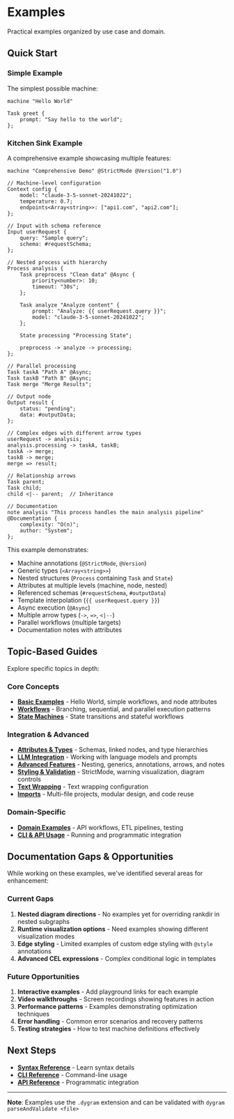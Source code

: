 # Examples

Practical examples organized by use case and domain.

## Quick Start

### Simple Example

The simplest possible machine:

```dy
machine "Hello World"

Task greet {
    prompt: "Say hello to the world";
};
```

### Kitchen Sink Example

A comprehensive example showcasing multiple features:

```dy
machine "Comprehensive Demo" @StrictMode @Version("1.0")

// Machine-level configuration
Context config {
    model: "claude-3-5-sonnet-20241022";
    temperature: 0.7;
    endpoints<Array<string>>: ["api1.com", "api2.com"];
};

// Input with schema reference
Input userRequest {
    query: "Sample query";
    schema: #requestSchema;
};

// Nested process with hierarchy
Process analysis {
    Task preprocess "Clean data" @Async {
        priority<number>: 10;
        timeout: "30s";
    };

    Task analyze "Analyze content" {
        prompt: "Analyze: {{ userRequest.query }}";
        model: "claude-3-5-sonnet-20241022";
    };

    State processing "Processing State";

    preprocess -> analyze -> processing;
};

// Parallel processing
Task taskA "Path A" @Async;
Task taskB "Path B" @Async;
Task merge "Merge Results";

// Output node
Output result {
    status: "pending";
    data: #outputData;
};

// Complex edges with different arrow types
userRequest -> analysis;
analysis.processing -> taskA, taskB;
taskA -> merge;
taskB -> merge;
merge => result;

// Relationship arrows
Task parent;
Task child;
child <|-- parent;  // Inheritance

// Documentation
note analysis "This process handles the main analysis pipeline" @Documentation {
    complexity: "O(n)";
    author: "System";
};
```

This example demonstrates:
- Machine annotations (`@StrictMode`, `@Version`)
- Generic types (`<Array<string>>`)
- Nested structures (`Process` containing `Task` and `State`)
- Attributes at multiple levels (machine, node, nested)
- Referenced schemas (`#requestSchema`, `#outputData`)
- Template interpolation (`{{ userRequest.query }}`)
- Async execution (`@Async`)
- Multiple arrow types (`->`, `=>`, `<|--`)
- Parallel workflows (multiple targets)
- Documentation notes with attributes

## Topic-Based Guides

Explore specific topics in depth:

### Core Concepts
- **[Basic Examples](./basic.md)** - Hello World, simple workflows, and node attributes
- **[Workflows](./workflows.md)** - Branching, sequential, and parallel execution patterns
- **[State Machines](./state-machines.md)** - State transitions and stateful workflows

### Integration & Advanced
- **[Attributes & Types](./attributes-and-types.md)** - Schemas, linked nodes, and type hierarchies
- **[LLM Integration](./llm-integration.md)** - Working with language models and prompts
- **[Advanced Features](./advanced-features.md)** - Nesting, generics, annotations, arrows, and notes
- **[Styling & Validation](./styling-and-validation.md)** - StrictMode, warning visualization, diagram controls
- **[Text Wrapping](./text-wrapping-configuration.md)** - Text wrapping configuration
- **[Imports](./imports.md)** - Multi-file projects, modular design, and code reuse


### Domain-Specific
- **[Domain Examples](./domain-examples.md)** - API workflows, ETL pipelines, testing
- **[CLI & API Usage](./cli-and-api.md)** - Running and programmatic integration

## Documentation Gaps & Opportunities

While working on these examples, we've identified several areas for enhancement:

### Current Gaps
1. **Nested diagram directions** - No examples yet for overriding rankdir in nested subgraphs
2. **Runtime visualization options** - Need examples showing different visualization modes
3. **Edge styling** - Limited examples of custom edge styling with `@style` annotations
4. **Advanced CEL expressions** - Complex conditional logic in templates

### Future Opportunities
1. **Interactive examples** - Add playground links for each example
2. **Video walkthroughs** - Screen recordings showing features in action
3. **Performance patterns** - Examples demonstrating optimization techniques
4. **Error handling** - Common error scenarios and recovery patterns
5. **Testing strategies** - How to test machine definitions effectively

## Next Steps

- **[Syntax Reference](../syntax/README.md)** - Learn syntax details
- **[CLI Reference](../cli/README.md)** - Command-line usage
- **[API Reference](../api/README.md)** - Programmatic integration

---

**Note**: Examples use the `.dygram` extension and can be validated with `dygram parseAndValidate <file>`
